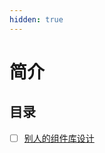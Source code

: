 ```yaml
---
hidden: true
---
```

# 简介

## 目录

- [ ] [别人的组件库设计](https://juejin.cn/post/7302255044879400998?utm_source=gold_browser_extension)




